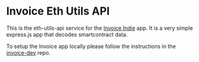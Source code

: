 # Invoice Eth Utils API

This is the eth-utils-api service for the [Invoice Indie](https://invoice.indiealistic.studio) app. It is a very simple express.js app that decodes smartcontract data.

To setup the Invoice app locally please follow the instructions in the [invoice-dev](https://github.com/indiealistic/invoice-dev) repo.
